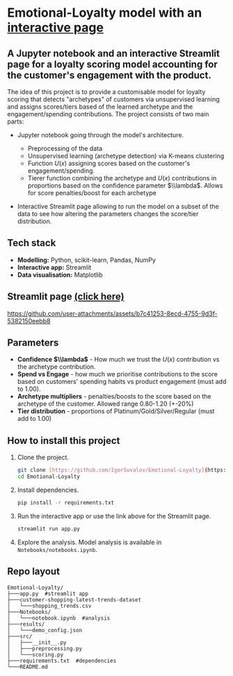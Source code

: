 # Emotional-Loyalty model with an [interactive page](https://igorshuv-emotional-loyalty.streamlit.app/) 

## A Jupyter notebook and an interactive Streamlit page for a loyalty scoring model accounting for the customer's engagement with the product. 

The idea of this project is to provide a customisable model for loyalty scoring that detects "archetypes" of customers via unsupervised learning and assigns scores/tiers based of the learned archetype and the engagement/spending contributions. The project consists of two main parts:

* Jupyter notebook going through the model's architecture.
  * Preprocessing of the data
  * Unsupervised learning (archetype detection) via K-means clustering
  * Function $U(x)$ assigning scores based on the customer's engagement/spending. 
  * Tierer function combining the archetype and $U(x)$ contributions in proportions based on the confidence parameter $\\lambda$. Allows for score penalties/boost for each archetype

* Interactive Streamlit page allowing to run the model on a subset of the data to see how altering the parameters changes the score/tier distribution. 

## Tech stack
* **Modelling:** Python, scikit-learn, Pandas, NumPy
* **Interactive app:** Streamlit
* **Data visualisation:** Matplotlib

## Streamlit page [(click here)](https://igorshuv-emotional-loyalty.streamlit.app/) 

https://github.com/user-attachments/assets/b7c41253-8ecd-4755-9d3f-5382150eebb8

## Parameters
* **Confidence $\\lambda$** - How much we trust the $U(x)$ contribution vs the archetype contribution. 
* **Spend vs Engage** - how much we prioritise contributions to the score based on customers' spending habits vs product engagement (must add to 1.00).
* **Archetype multipliers** - penalties/boosts to the score based on the archetype of the customer. Allowed range 0.80-1.20 (+-20%)
* **Tier distribution** - proportions of Platinum/Gold/Silver/Regular (must add to 1.00)

## How to install this project

1.  Clone the project.
    ```bash
    git clone [https://github.com/IgorSuvalov/Emotional-Loyalty](https://github.com/IgorSuvalov/Emotional-Loyalty)
    cd Emotional-Loyalty
    ```
2.  Install dependencies.
    ```bash
    pip install -r requirements.txt
    ```
3.  Run the interactive app or use the link above for the Streamlit page.
    ```bash
    streamlit run app.py
    ```
4.  Explore the analysis.
    Model analysis is available in `Notebooks/notebooks.ipynb`.

## Repo layout

```
Emotional-Loyalty/
├───app.py  #streamlit app
├───customer-shopping-latest-trends-dataset
│   └───shopping_trends.csv
├───Notebooks/
│   └───notebook.ipynb  #analysis
├───results/
│   └───demo_config.json
├───src/
│   ├───__init__.py
│   ├───preprocessing.py
│   └───scoring.py
├───requirements.txt  #dependencies 
└───README.md


```
